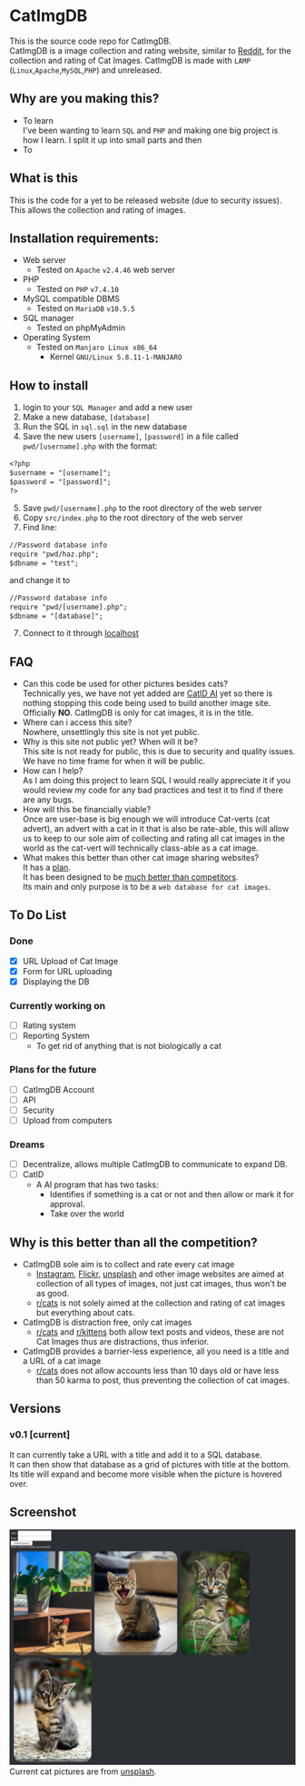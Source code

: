 # CatImgDB
This is the source code repo for CatImgDB.  
CatImgDB is a image collection and rating website, similar to [Reddit](https://reddit.com/), for the collection and rating of Cat Images. CatImgDB is made with `LAMP` (`Linux`,`Apache`,`MySQL`,`PHP`) and unreleased.

## Why are you making this?
- To learn  
I've been wanting to learn `SQL` and `PHP` and making one big project is how I learn. I split it up into small parts and then
- To



## What is this
This is the code for a yet to be released website (due to security issues). This allows the collection and rating of images.

## Installation requirements:
- Web server
	- Tested on `Apache` `v2.4.46` web server
- PHP
	- Tested on `PHP` `v7.4.10`
- MySQL compatible DBMS
	- Tested on `MariaDB` `v10.5.5`
- SQL manager
	- Tested on phpMyAdmin
- Operating System
	- Tested on `Manjaro Linux x86_64`
		- Kernel `GNU/Linux 5.8.11-1-MANJARO`

## How to install
1. login to your `SQL Manager` and add a new user
2. Make a new database, `[database]`
3. Run the SQL in `sql.sql` in the new database
4. Save the new users `[username]`, `[password]` in a file called  `pwd/[username].php` with the format:
```
<?php
$username = "[username]";
$password = "[password]";
?>
```
5. Save `pwd/[username].php` to the root directory of the web server
6. Copy `src/index.php` to the root directory of the web server
7. Find line:
```
//Password database info
require "pwd/haz.php";
$dbname = "test";
```
and change it to
```
//Password database info
require "pwd/[username].php";
$dbname = "[database]";
```
7. Connect to it through [localhost](http://localhost/index.php)


## FAQ
- Can this code be used for other pictures besides cats?  
Technically yes, we have not yet added are [CatID AI](#catid) yet so there is nothing stopping this code being used to build another image site.  
Officially **NO**. CatImgDB is only for cat images, it is in the title.
- Where can i access this site?  
Nowhere, unsettlingly this site is not yet public.
- Why is this site not public yet? When will it be?  
This site is not ready for public, this is due to security and quality issues.  
We have no time frame for when it will be public.
- How can I help?  
As I am doing this project to learn SQL I would really appreciate it if you would review my code for any bad practices and test it to find if there are any bugs.
- How will this be financially viable?  
Once are user-base is big enough we will introduce Cat-verts (cat advert), an advert with a cat in it that is also be rate-able, this will allow us to keep to our sole aim of collecting and rating all cat images in the world as the cat-vert will technically class-able as a cat image.
- What makes this better than other cat image sharing websites?  
It has a [plan](#todo).  
It has been designed to be [much better than competitors](#whybetter).  
Its main and only purpose is to be a `web database for cat images`.


## <span id="todo">To Do List</span>
### Done
- [x] URL Upload of Cat Image
- [x] Form for URL uploading
- [x] Displaying the DB

### Currently working on
- [ ] Rating system
- [ ] Reporting System
	- To get rid of anything that is not biologically a cat

### Plans for the future
- [ ] CatImgDB Account
- [ ] API
- [ ] Security
- [ ] Upload from computers

### Dreams
- [ ] Decentralize, allows multiple CatImgDB to communicate to expand DB.
- [ ] <span id="catid">CatID</span>
	- A AI program that has two tasks:
		- Identifies if something is a cat or not and then allow or mark it for approval.
		- Take over the world

## <span id="whybetter">Why is this better than all the competition?</span>
- CatImgDB sole aim is to collect and rate every cat image
	- [Instagram](https://www.instagram.com/), [Flickr](https://www.flickr.com/), [unsplash](https://Unsplash.com/) and other image websites are aimed at collection of all types of images, not just cat images, thus won't be as good.
	- [r/cats](https://www.reddit.com/r/cats/) is not solely aimed at the collection and rating of cat images but everything about cats.
- CatImgDB is distraction free, only cat images
	- [r/cats](https://www.reddit.com/r/cats/) and [r/kittens](https://www.reddit.com/r/kittens/) both allow text posts and videos, these are not Cat Images thus are distractions, thus inferior.
- CatImgDB provides a barrier-less experience, all you need is a title and a URL of a cat image
	- [r/cats](https://www.reddit.com/r/cats/) does not allow accounts less than 10 days old or have less than 50 karma to post, thus preventing the collection of cat images.

## Versions
### v0.1 [current]
It can currently take a URL with a title and add it to a SQL database.  
It can then show that database as a grid of pictures with title at the bottom. Its title will expand and become more visible when the picture is hovered over.

## Screenshot
![Screenshot 1, v0.1](ss0.jpg)
Current cat pictures are from [unsplash](https://Unsplash.com/).
